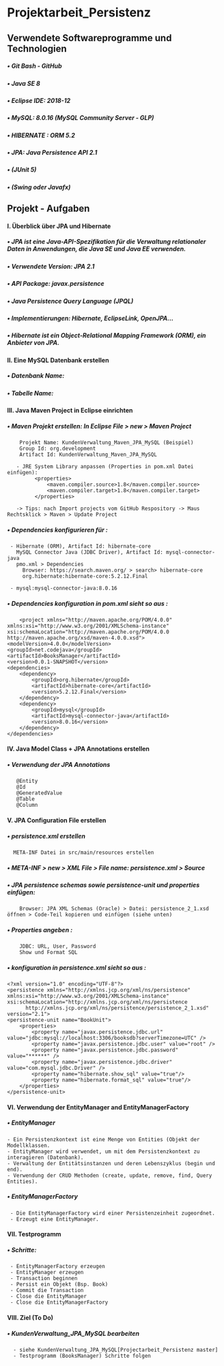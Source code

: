 # Projektarbeit_Persistenz
## Verwendete Softwareprogramme und Technologien 
##### •  Git Bash - GitHub
##### •  Java SE 8
##### •  Eclipse IDE: 2018-12
##### •  MySQL: 8.0.16 (MySQL Community Server - GLP)
##### •  HIBERNATE : ORM 5.2
##### •  JPA: Java Persistence API 2.1
##### •  (JUnit 5)
##### •  (Swing oder Javafx)
  
## Projekt - Aufgaben

#### I.	Überblick über JPA und Hibernate

##### •	JPA ist eine Java-API-Spezifikation für die Verwaltung relationaler Daten in Anwendungen, die Java SE und Java EE verwenden.
##### •	Verwendete Version: JPA 2.1
##### •	API Package: javax.persistence
##### •	Java Persistence Query Language (JPQL)
##### •	Implementierungen: Hibernate, EclipseLink, OpenJPA…
##### •	Hibernate ist ein Object-Relational Mapping Framework (ORM), ein Anbieter von  JPA.

#### II.	Eine MySQL Datenbank erstellen

##### •	Datenbank Name:
##### •	Tabelle Name:

#### III. Java Maven Project in Eclipse einrichten 
##### •	Maven Projekt erstellen: In Eclipse File > new > Maven Project
	    Projekt Name: KundenVerwaltung_Maven_JPA_MySQL (Beispiel)
	    Group Id: org.development
	    Artifact Id: KundenVerwaltung_Maven_JPA_MySQL
	    
	   - JRE System Library anpassen (Properties in pom.xml Datei einfügen):
	         <properties>
		         <maven.compiler.source>1.8</maven.compiler.source>
		         <maven.compiler.target>1.8</maven.compiler.target>
	         </properties>
	         
       -> Tips: nach Import projects vom GitHub Respository -> Maus Rechtsklick > Maven > Update Project
##### •	Dependencies konfigurieren für :
	 - Hibernate (ORM), Artifact Id: hibernate-core
	   MySQL Connector Java (JDBC Driver), Artifact Id: mysql-connector-java
	   pmo.xml > Dependencies
         Browser: https://search.maven.org/ > search> hibernate-core
         org.hibernate:hibernate-core:5.2.12.Final
         
     - mysql:mysql-connector-java:8.0.16
     
##### •	Dependencies konfiguration in pom.xml sieht so aus :
        <project xmlns="http://maven.apache.org/POM/4.0.0"
	xmlns:xsi="http://www.w3.org/2001/XMLSchema-instance"
	xsi:schemaLocation="http://maven.apache.org/POM/4.0.0 http://maven.apache.org/xsd/maven-4.0.0.xsd">
	<modelVersion>4.0.0</modelVersion>
	<groupId>net.codejava</groupId>
	<artifactId>BooksManager</artifactId>
	<version>0.0.1-SNAPSHOT</version>
	<dependencies>
		<dependency>
			<groupId>org.hibernate</groupId>
			<artifactId>hibernate-core</artifactId>
			<version>5.2.12.Final</version>
		</dependency>
		<dependency>
			<groupId>mysql</groupId>
			<artifactId>mysql-connector-java</artifactId>
			<version>8.0.16</version>
		</dependency>
	</dependencies>
</project>

#### IV. Java Model Class +  JPA Annotations erstellen
##### •	Verwendung der JPA Annotations
	   @Entity
	   @Id
	   @GeneratedValue
	   @Table
	   @Column

#### V.	JPA Configuration File erstellen
##### •	persistence.xml erstellen
      META-INF Datei in src/main/resources erstellen
##### •	META-INF > new > XML File > File name: persistence.xml > Source
##### • JPA persistence schemas sowie persistence-unit und properties einfügen:
        Browser: JPA XML Schemas (Oracle) > Datei: persistence_2_1.xsd öffnen > Code-Teil kopieren und einfügen (siehe unten)  
##### • Properties angeben :  
        JDBC: URL, User, Password
        Show und Format SQL  
##### • konfiguration in persistence.xml sieht so aus :    
 
    <?xml version="1.0" encoding="UTF-8"?>
    <persistence xmlns="http://xmlns.jcp.org/xml/ns/persistence"
	xmlns:xsi="http://www.w3.org/2001/XMLSchema-instance"
	xsi:schemaLocation="http://xmlns.jcp.org/xml/ns/persistence
          http://xmlns.jcp.org/xml/ns/persistence/persistence_2_1.xsd"
	version="2.1">
	<persistence-unit name="BookUnit">
		<properties>
			<property name="javax.persistence.jdbc.url" value="jdbc:mysql://localhost:3306/booksdb?serverTimezone=UTC" />
			<property name="javax.persistence.jdbc.user" value="root" />
			<property name="javax.persistence.jdbc.password" value="******" />
			<property name="javax.persistence.jdbc.driver" value="com.mysql.jdbc.Driver" />
            <property name="hibernate.show_sql" value="true"/>
            <property name="hibernate.format_sql" value="true"/>
		</properties>
	</persistence-unit>
</persistence>

#### VI. Verwendung der EntityManager and EntityManagerFactory
##### • EntityManager
    - Ein Persistenzkontext ist eine Menge von Entities (Objekt der Modellklassen.
    - EntityManager wird verwendet, um mit dem Persistenzkontext zu interagieren (Datenbank).
    - Verwaltung der Entitätsinstanzen und deren Lebenszyklus (begin und end).
    - Verwendung der CRUD Methoden (create, update, remove, find, Query Entities). 
    
##### • EntityManagerFactory
     - Die EntityManagerFactory wird einer Persistenzeinheit zugeordnet.
     - Erzeugt eine EntityManager.

#### VII. Testprogramm

##### • Schritte:
     - EntityManagerFactory erzeugen
     - EntityManager erzeugen 
     - Transaction beginnen 
     - Persist ein Objekt (Bsp. Book)
     - Commit die Transaction
     - Close die EntityManager
     - Close die EntityManagerFactory

#### VIII. Ziel (To Do)
##### • KundenVerwaltung_JPA_MySQL bearbeiten
      - siehe KundenVerwaltung_JPA_MySQL[Projectarbeit_Persistenz master]
      - Testprogramm (BooksManager) Schritte folgen 



